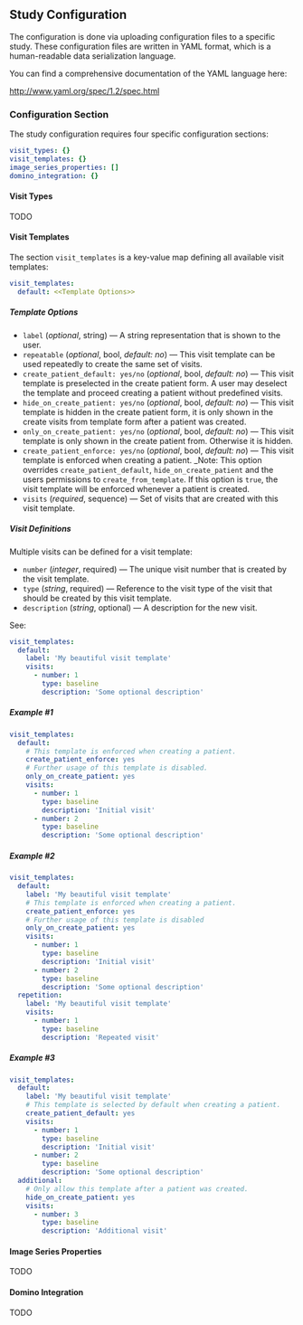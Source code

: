 ## Study Configuration

The configuration is done via uploading configuration files to a
specific study. These configuration files are written in YAML format,
which is a human-readable data serialization language.

You can find a comprehensive documentation of the YAML language here:

http://www.yaml.org/spec/1.2/spec.html

### Configuration Section

The study configuration requires four specific configuration sections:

```yaml
visit_types: {}
visit_templates: {}
image_series_properties: []
domino_integration: {}
```

#### Visit Types

TODO

#### Visit Templates

The section `visit_templates` is a key-value map defining all available visit templates:

```yaml
visit_templates:
  default: <<Template Options>>
```

##### Template Options

- `label` (_optional_, string) — A string representation that is shown to the user.
- `repeatable` (_optional_, bool, _default: no_) — This visit template can be used repeatedly to create the same set of visits.
- `create_patient_default: yes/no` (_optional_, bool, _default: no_) — This visit template is preselected in the create patient form. A user may deselect the template and proceed creating a patient without predefined visits.
- `hide_on_create_patient: yes/no` (_optional_, bool, _default: no_) — This visit template is hidden in the create patient form, it is only shown in the create visits from template form after a patient was created.
- `only_on_create_patient: yes/no` (_optional_, bool, _default: no_) — This visit template is only shown in the create patient from. Otherwise it is hidden.
- `create_patient_enforce: yes/no` (_optional_, bool, _default: no_) — This visit template is enforced when creating a patient. _Note: This option overrides `create_patient_default`, `hide_on_create_patient` and the users permissions to `create_from_template`. If this option is `true`, the visit template will be enforced whenever a patient is created.
- `visits` (_required_, sequence) — Set of visits that are created with this visit template.

##### Visit Definitions

Multiple visits can be defined for a visit template:

- `number` (_integer_, required) — The unique visit number that is created by the visit template.
- `type` (_string_, required) — Reference to the visit type of the visit that should be created by this visit template.
- `description` (_string_, optional) — A description for the new visit.

See:

```yaml
visit_templates:
  default:
	label: 'My beautiful visit template'
    visits:
	  - number: 1
	    type: baseline
		description: 'Some optional description'
```

##### Example #1

```yaml
visit_templates:
  default:
    # This template is enforced when creating a patient.
	create_patient_enforce: yes
	# Further usage of this template is disabled.
	only_on_create_patient: yes
    visits:
	  - number: 1
	    type: baseline
		description: 'Initial visit'
	  - number: 2
	    type: baseline
		description: 'Some optional description'
```

##### Example #2

```yaml
visit_templates:
  default:
	label: 'My beautiful visit template'
    # This template is enforced when creating a patient.
	create_patient_enforce: yes
	# Further usage of this template is disabled
	only_on_create_patient: yes
    visits:
	  - number: 1
	    type: baseline
		description: 'Initial visit'
	  - number: 2
	    type: baseline
		description: 'Some optional description'
  repetition:
	label: 'My beautiful visit template'
	visits:
	  - number: 1
	    type: baseline
		description: 'Repeated visit'
```

##### Example #3

```yaml
visit_templates:
  default:
	label: 'My beautiful visit template'
    # This template is selected by default when creating a patient.
	create_patient_default: yes
    visits:
	  - number: 1
	    type: baseline
		description: 'Initial visit'
	  - number: 2
	    type: baseline
		description: 'Some optional description'
  additional:
    # Only allow this template after a patient was created.
    hide_on_create_patient: yes
    visits:
	  - number: 3
	    type: baseline
		description: 'Additional visit'
```

#### Image Series Properties

TODO

#### Domino Integration

TODO
